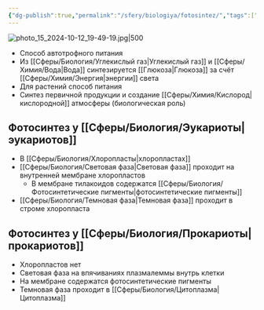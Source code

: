 ```yaml
---
{"dg-publish":true,"permalink":"/sfery/biologiya/fotosintez/","tags":["Общаябиология"]}
---
```


![photo_15_2024-10-12_19-49-19.jpg|500](/img/user/%D0%90%D1%80%D1%85%D0%B8%D0%B2/%D0%9A%D1%8D%D1%88/photo_15_2024-10-12_19-49-19.jpg)
- Способ автотрофного питания
- Из [[Сферы/Биология/Углекислый газ\|Углекислый газ]] и [[Сферы/Химия/Вода\|Вода]] синтезируется [[Глюкоза\|Глюкоза]] за счёт [[Сферы/Химия/Энергия\|энергии]] света
- Для растений способ питания
- Синтез первичной продукции и создание [[Сферы/Химия/Кислород\|кислородной]] атмосферы (биологическая роль)
## Фотосинтез у [[Сферы/Биология/Эукариоты\|эукариотов]]
- В [[Сферы/Биология/Хлоропласты\|хлоропластах]]
- [[Сферы/Биология/Световая фаза\|Световая фаза]] проходит на внутренней мембране хлоропластов
	- В мембране тилакоидов содержатся [[Сферы/Биология/Фотосинтетические пигменты\|фотосинтетические пигменты]]
- [[Сферы/Биология/Темновая фаза\|Темновая фаза]] проходит в строме хлоропласта
## Фотосинтез у [[Сферы/Биология/Прокариоты\|прокариотов]]
- Хлоропластов нет
- Световая фаза на впячиваниях плазмалеммы внутрь клетки
- На мембране содержатся фотосинтетические пигменты
- Темновая фаза проходит в [[Сферы/Биология/Цитоплазма\|Цитоплазма]]